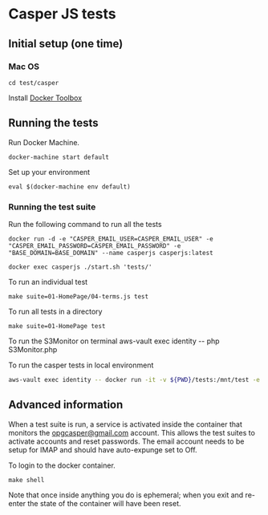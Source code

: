 # Casper JS tests

## Initial setup (one time)

### Mac OS

    cd test/casper

Install [Docker Toolbox](https://www.docker.com/products/docker-toolbox)

## Running the tests

Run Docker Machine.

    docker-machine start default

Set up your environment

    eval $(docker-machine env default)

### Running the test suite

Run the following command to run all the tests

    docker run -d -e "CASPER_EMAIL_USER=CASPER_EMAIL_USER" -e "CASPER_EMAIL_PASSWORD=CASPER_EMAIL_PASSWORD" -e "BASE_DOMAIN=BASE_DOMAIN" --name casperjs casperjs:latest

    docker exec casperjs ./start.sh 'tests/'

To run an individual test

	make suite=01-HomePage/04-terms.js test

To run all tests in a directory

    make suite=01-HomePage test

To run the S3Monitor on terminal
aws-vault exec identity -- php S3Monitor.php

To run the casper tests in local environment
```bash
aws-vault exec identity -- docker run -it -v ${PWD}/tests:/mnt/test -e AWS_ACCESS_KEY_ID -e AWS_SECRET_ACCESS_KEY -e AWS_SESSION_TOKEN -e "BASE_DOMAIN=53-lpa3302add.front.development.lpa.opg.service.justice.gov.uk" --net=host --rm casperjs:latest ./start.sh 'tests/'
```

## Advanced information

When a test suite is run, a service is activated inside the container that monitors the opgcasper@gmail.com account. This allows the test
suites to activate accounts and reset passwords. The email account needs to be setup for IMAP and should have auto-expunge set to Off.

To login to the docker container.

    make shell

Note that once inside anything you do is ephemeral; when you exit and re-enter the state of the container will have been reset.
